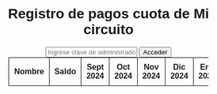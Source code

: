 <html lang="es">
<head>
    <meta charset="UTF-8">
    <meta name="viewport" content="width=device-width, initial-scale=1.0">
    <title>Registro de Pagos</title>
    <style>
        body { font-family: Arial, sans-serif; text-align: center; }
        table { width: 80%; margin: auto; border-collapse: collapse; }
        th, td { border: 1px solid black; padding: 10px; }
        .pagado { background-color: green; color: white; }
        .pendiente { background-color: red; color: white; }
        .total { font-weight: bold; }
    </style>
</head>
<body>
    <h1>Registro de pagos cuota de Mi circuito</h1>
    <input type="password" id="clave" placeholder="Ingrese clave de administrador">
    <button onclick="validarClave()">Acceder</button>
    <table>
        <thead>
            <tr>
                <th>Nombre</th>
                <th>Saldo</th>
                <th>Sept 2024</th>
                <th>Oct 2024</th>
                <th>Nov 2024</th>
                <th>Dic 2024</th>
                <th>Ene 2025</th>
                <th>Feb 2025</th>
                <th>Mar 2025</th>
                <th>Abr 2025</th>
                <th>May 2025</th>
                <th>Jun 2025</th>
                <th>Jul 2025</th>
                <th>Ago 2025</th>
                <th>Sept 2025</th>
            </tr>
        </thead>
        <tbody id="tabla-pagos">
        </tbody>
    </table>
    <script>
        const nombres = ["Alcaparros", "Almendros", "Arrayanes", "Bilbao", "Bosques de Suba", "Corinto", "Costa Azul", "Costa Rica", "El Pinar", "Granados", "Hatochico", "Imperial", "La Campiña", "Las Flores", "Lisboa", "Los Cerros", "Margaritas de Suba", "Nueva Tibabuyes", "Toscana"];
        const cuota = 150000;
        const claveAdmin = "alejo";  // Cambia esta clave para mayor seguridad
        let pagos = {};
        let admin = false;
        
        function validarClave() {
            let claveIngresada = document.getElementById("clave").value;
            if (claveIngresada === claveAdmin) {
                admin = true;
                alert("Acceso concedido");
                renderizarTabla();
            } else {
                alert("Clave incorrecta");
            }
        }
        
        function togglePago(nombre, mes) {
            if (!admin) return;
            pagos[nombre][mes] = !pagos[nombre][mes];
            renderizarTabla();
        }
        
        function renderizarTabla() {
            let tbody = document.getElementById("tabla-pagos");
            tbody.innerHTML = "";
            let hoy = new Date();
            let mesActual = hoy.getMonth() + (hoy.getFullYear() === 2024 ? 4 : -8);
            
            nombres.forEach(nombre => {
                if (!pagos[nombre]) pagos[nombre] = Array(13).fill(false);
                let saldo = pagos[nombre].reduce((acc, pagado) => acc + (pagado ? 0 : cuota), 0);
                
                let row = `<tr><td>${nombre}</td><td>$${saldo.toLocaleString()}</td>`;
                
                pagos[nombre].forEach((pagado, i) => {
                    if (i <= mesActual) {
                        row += `<td class="${pagado ? 'pagado' : 'pendiente'}" onclick="togglePago('${nombre}', ${i})">${pagado ? '✔' : '✖'}</td>`;
                    } else {
                        row += `<td>-</td>`;
                    }
                });
                row += `</tr>`;
                tbody.innerHTML += row;
            });
        }
        
        renderizarTabla();
    </script>
</body>
</html>
